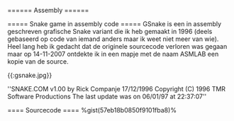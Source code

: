 ====== Assembly ======

===== Snake game in assembly code =====
GSnake is een in assembly geschreven grafische Snake variant die ik heb gemaakt in 1996 (deels gebaseerd op code van iemand anders maar ik weet niet meer van wie). Heel lang heb ik gedacht dat de originele sourcecode verloren was gegaan maar op 14-11-2007 ontdekte ik in een mapje met de naam ASMLAB een kopie van de source.

{{:gsnake.jpg}}

''SNAKE.COM v1.00  by Rick Companje 17/12/1996
Copyright (C) 1996  TMR Software Productions
The last update was on 06/01/97 at 22:37:07''

==== Sourcecode ====
%gist(57eb18b0850f9101fba8)%